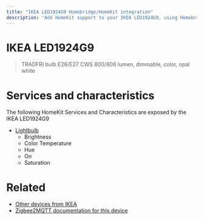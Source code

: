 ```yaml
---
title: "IKEA LED1924G9 Homebridge/HomeKit integration"
description: "Add HomeKit support to your IKEA LED1924G9, using Homebridge, Zigbee2MQTT and homebridge-z2m."
---
```

<!---
This file has been GENERATED using src/docgen/docgen.ts
DO NOT EDIT THIS FILE MANUALLY!
-->
# IKEA LED1924G9
> TRADFRI bulb E26/E27 CWS 800/806 lumen, dimmable, color, opal white


# Services and characteristics
The following HomeKit Services and Characteristics are exposed by
the IKEA LED1924G9

* [Lightbulb](../../light.md)
  * Brightness
  * Color Temperature
  * Hue
  * On
  * Saturation


# Related
* [Other devices from IKEA](../index.md#ikea)
* [Zigbee2MQTT documentation for this device](https://www.zigbee2mqtt.io/devices/LED1924G9.html)